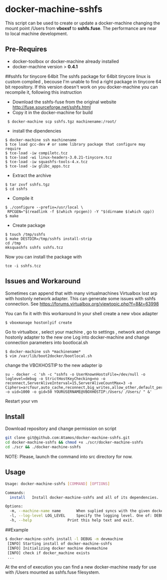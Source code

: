 # docker-machine-sshfs

This script can be used to create or update a docker-machine changing the mount point /Users from **vboxsf** to **sshfs.fuse**. 
The performance are near to local machine development.

## Pre-Requires
- docker-toolbox or docker-machine already installed
- docker-machine version > **0.4.1**

##sshfs for tinycore 64bit 
The sshfs package for 64bit tinycore linux is custom compiled , becouse I'm unable to find a right package in tinycore 64 bit repository. 
If this version doesn't work on you docker-machine you can recompile it, following this instruction

* Download the sshfs-fuse from the original website http://fuse.sourceforge.net/sshfs.html
* Copy it in the docker-machine for build
```
 $ docker-machine scp sshfs.tgz machinename:/root/
```
* install the dipendencies 
``` 
$ docker-machine ssh machinename 
$ tce load gcc-dev # or some library package that configure may require
$ tce-load -iw compiletc.tcz
$ tce-load -wi linux-headers-3.0.21-tinycore.tcz
$ tce-load -iw squashfs-tools-4.x.tcz
$ tce-load -iw glibc_apps.tcz
```
* Extract the archive
```
$ tar zxvf sshfs.tgz
$ cd sshfs
```
* Compile it
``` 
$ ./configure --prefix=/usr/local \
 RPCGEN="$(readlink -f $(which rpcgen)) -Y "$(dirname $(which cpp))
$ make
```
* Create package
```
$ touch /tmp/sshfs
$ make DESTDIR=/tmp/sshfs install-strip
cd /tmp
mksquashfs sshfs sshfs.tcz
```
Now you can install the package with  
```
tce -i sshfs.tcz
```

## Issues and Workaround
Sometimes can append that with many virtualmachines Virtualbox lost arp  with hostonly network adapter.
This can generate some issues with sshfs connection. See https://forums.virtualbox.org/viewtopic.php?f=8&t=63998

You can fix it with this workaround
In your shell create a new vbox adapter
```
$ vboxmanage hostonlyif create
```
Go to virtualbox , select your machine , go to settings , network and change hostonly adapter to the new one
Log into docker-machine and change connection parameters into bootlocal.sh
```
$ docker-machine ssh *machinename*
$ vim /var/lib/boot2docker/bootlocal.sh 
```
change the VBOXHOSTIP to the new adapter ip
```
su - docker -c 'sh -c "sshfs -o UserKnownHostsFile=/dev/null -o loglevel=debug -o StrictHostKeyChecking=no -o reconnect,ServerAliveInterval=15,ServerAliveCountMax=3 -o Ciphers=arcfour,auto_cache,reconnect,big_writes,allow_other,default_permissions -o uid=1000 -o gid=50 YOURUSERNAME@VBOXHOSTIP:/Users/ /Users/ " &'
```
Restart your vm 



## Install
Download repository and change permission on script
```bash
git clone git@github.com:Atamos/docker-machine-sshfs.git 
cd docker-machine-sshfs && chmod +x ./scr/docker-machine-sshfs
cd ./scr && ./docker-machine-sshfs
```
NOTE: Please, launch the command into src directory for now.

## Usage
```bash
Usage: docker-machine-sshfs [COMMAND] [OPTIONS]

Commands:
  install	Install docker-machine-sshfs and all of its dependencies.

Options:
  -m, --machine-name name		When suplied syncs with the given docker machine host
  -l, --log-level LOG_LEVEL		Specify the logging level. One of: DEBUG INFO   . Default: INFO
  -h, --help				Print this help text and exit.
```

##Example
```bash
$ docker-machine-sshfs install -l DEBUG -m devmachine
 [INFO] Starting install of docker-machine-sshfs 
 [INFO] Initializing docker machine devmachine
 [INFO] check if docker_machine exists
 ...
```
At the end of execution you can find a new docker-machine ready for use with /Users mounted as sshfs.fuse filesystem.


